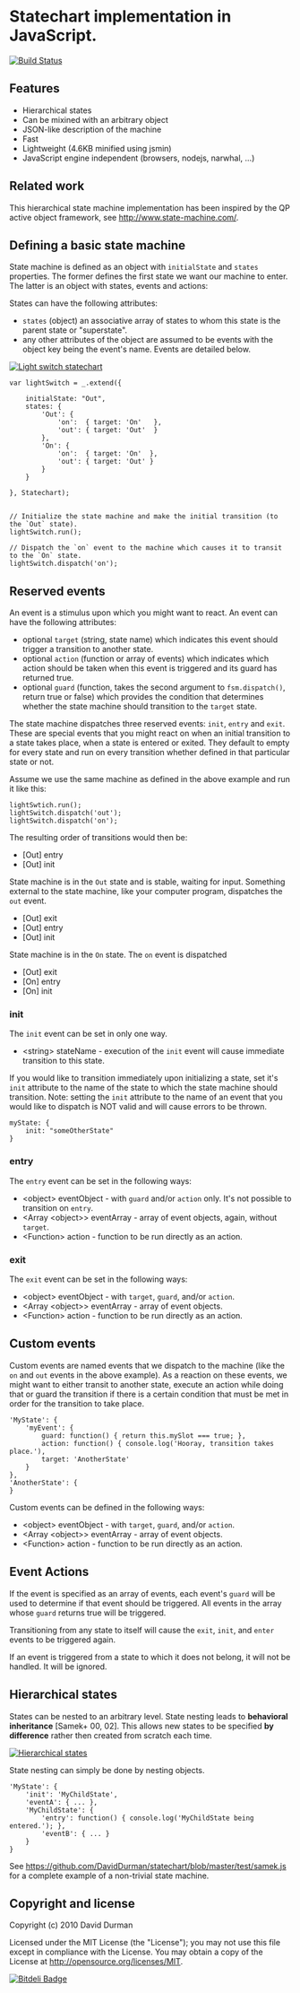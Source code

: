 Statechart implementation in JavaScript.
========================================

[![Build Status](https://travis-ci.org/DavidDurman/statechart.png?branch=master)](http://travis-ci.org/DavidDurman/statechart)

Features
--------

 * Hierarchical states
 * Can be mixined with an arbitrary object
 * JSON-like description of the machine
 * Fast
 * Lightweight (4.6KB minified using jsmin)
 * JavaScript engine independent (browsers, nodejs, narwhal, ...)

Related work
------------

This hierarchical state machine implementation has been inspired
by the QP active object framework, see http://www.state-machine.com/.

Defining a basic state machine
-------------------------------

State machine is defined as an object with `initialState` and `states` properties. The former defines
the first state we want our machine to enter. The latter is an object with states, events and actions:

States can have the following attributes:
* `states` (object) an associative array of states to whom this state is the parent state or "superstate".
* any other attributes of the object are assumed to be events with the object key being the event's name. Events are detailed below.

[![Light switch statechart](http://figurepool.com/figure/view/7774b3b7f5ceba1d47fac95f540f82ec.png)](http://figurepool.com/figure/view/Light_switch_statechart-7774b3b7f5ceba1d47fac95f540f82ec.html)

    var lightSwitch = _.extend({
        
        initialState: "Out",
        states: {
            'Out': {
                'on':  { target: 'On'   },
                'out': { target: 'Out'  }
            },
            'On': {
                'on':  { target: 'On'  },
                'out': { target: 'Out' }
            }
        }
        
    }, Statechart);

    
    // Initialize the state machine and make the initial transition (to the `Out` state).
    lightSwitch.run();

    // Dispatch the `on` event to the machine which causes it to transit to the `On` state.
    lightSwitch.dispatch('on');


Reserved events
---------------

An event is a stimulus upon which you might want to react. An event can have the following attributes:

* optional `target` (string, state name) which indicates this event should trigger a transition to another state.
* optional `action` (function or array of events) which indicates which action should be taken when this event is triggered and its guard has returned true.
* optional `guard` (function, takes the second argument to `fsm.dispatch()`, return true or false) which provides the condition that determines whether the state machine should transition to the `target` state.

The state machine dispatches three reserved events: `init`, `entry` and `exit`. These are special
events that you might react on when an initial transition to a state takes place, when a state is entered or exited.
They default to empty for every state and run on every transition whether defined in that particular state or not.

Assume we use the same machine as defined in the above example and run it like this:

    lightSwtich.run();
    lightSwitch.dispatch('out');
    lightSwitch.dispatch('on');

The resulting order of transitions would then be:

* [Out] entry
* [Out] init

State machine is in the `Out` state and is stable, waiting for input. Something external to the state machine, like your computer program, dispatches the `out` event.

* [Out] exit
* [Out] entry
* [Out] init

State machine is in the `On` state. The `on` event is dispatched

* [Out] exit
* [On] entry
* [On] init

### init

The `init` event can be set in only one way.

* &lt;string> stateName - execution of the `init` event will cause immediate transition to this state.

If you would like to transition immediately upon initializing a state, set it's `init` attribute to the name of the
state to which the state machine should transition.  Note: setting the `init` attribute to the name of an event
that you would like to dispatch is NOT valid and will cause errors to be thrown.

    myState: {
        init: "someOtherState"
    }

### entry

The `entry` event can be set in the following ways:

* &lt;object> eventObject - with `guard` and/or `action` only. It's not possible to transition on `entry`.
* &lt;Array &lt;object>> eventArray - array of event objects, again, without `target`.
* &lt;Function> action - function to be run directly as an action.

### exit

The `exit` event can be set in the following ways:

* &lt;object> eventObject - with `target`, `guard`, and/or `action`.
* &lt;Array &lt;object>> eventArray - array of event objects.
* &lt;Function> action - function to be run directly as an action.

Custom events
-------------

Custom events are named events that we dispatch to the machine (like the `on` and `out` events in the above example).
As a reaction on these events, we might want to either transit to another state, execute an action while doing that or
guard the transition if there is a certain condition that must be met in order for the transition to take place.

    'MyState': {
        'myEvent': {
            guard: function() { return this.mySlot === true; },
            action: function() { console.log('Hooray, transition takes place.'),
            target: 'AnotherState'
        }
    },
    'AnotherState': {
    }

Custom events can be defined in the following ways:

* &lt;object> eventObject - with `target`, `guard`, and/or `action`.
* &lt;Array &lt;object>> eventArray - array of event objects.
* &lt;Function> action - function to be run directly as an action.

Event Actions
-------------

If the event is specified as an array of events, each event's `guard` will be used to determine if that event should be triggered.  All events in the array whose `guard` returns true will be triggered.

Transitioning from any state to itself will cause the `exit`, `init`, and `enter` events to be triggered again.

If an event is triggered from a state to which it does not belong, it will not be handled. It will be ignored.


Hierarchical states
-------------------

States can be nested to an arbitrary level. State nesting leads to **behavioral inheritance** [Samek+ 00, 02].
This allows new states to be specified **by difference** rather then created from scratch each time.

[![Hierarchical states](http://figurepool.com/figure/view/7774b3b7f5ceba1d47fac95f540f86e1.png)](http://figurepool.com/figure/view/Hierarchical_states-7774b3b7f5ceba1d47fac95f540f86e1.html)

State nesting can simply be done by nesting objects.

    'MyState': {
        'init': 'MyChildState',
        'eventA': { ... },
        'MyChildState': {
            'entry': function() { console.log('MyChildState being entered.'); },
            'eventB': { ... }
        }
    }


See https://github.com/DavidDurman/statechart/blob/master/test/samek.js for a complete example of a non-trivial
state machine.


Copyright and license
---------------------

Copyright (c) 2010 David Durman

Licensed under the MIT License (the "License"); you may not use this file except in compliance with the License. You may obtain a copy of the License at 
http://opensource.org/licenses/MIT.


[![Bitdeli Badge](https://d2weczhvl823v0.cloudfront.net/DavidDurman/statechart/trend.png)](https://bitdeli.com/free "Bitdeli Badge")

